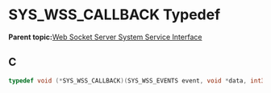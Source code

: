 # SYS\_WSS\_CALLBACK Typedef

**Parent topic:**[Web Socket Server System Service Interface](GUID-9DCBB817-ECC8-46C6-954B-F6B0D8F5C0BC.md)

## C

```c
typedef void (*SYS_WSS_CALLBACK)(SYS_WSS_EVENTS event, void *data, int32_t clientIndex, void *cookie);

```

